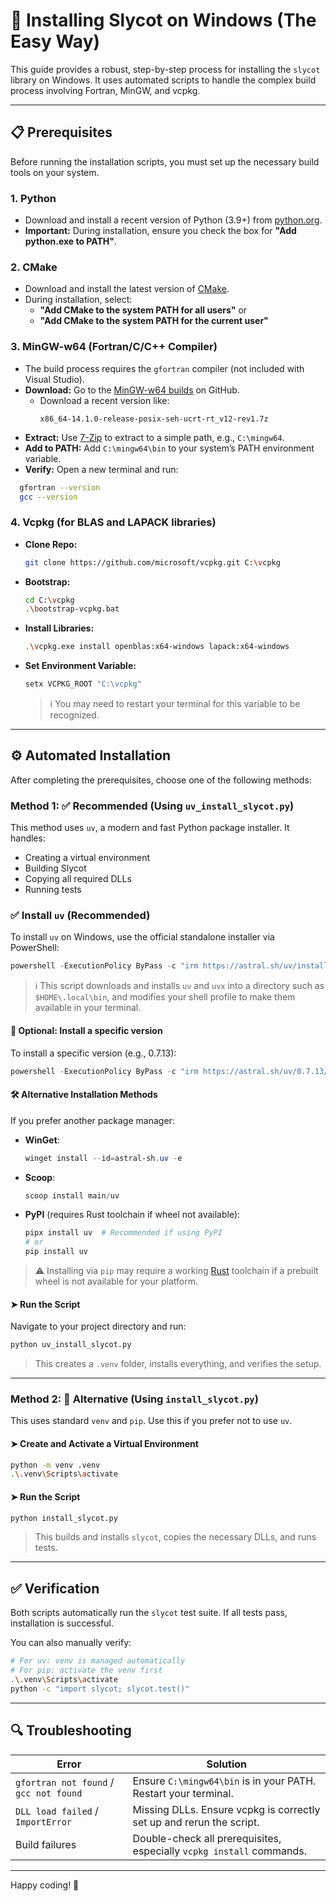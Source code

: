 # 🚀 Installing Slycot on Windows (The Easy Way)

This guide provides a robust, step-by-step process for installing the `slycot` library on Windows. It uses automated scripts to handle the complex build process involving Fortran, MinGW, and vcpkg.

---

## 📋 Prerequisites

Before running the installation scripts, you must set up the necessary build tools on your system.

### 1. Python
- Download and install a recent version of Python (3.9+) from [python.org](https://www.python.org/).
- **Important:** During installation, ensure you check the box for **"Add python.exe to PATH"**.

### 2. CMake
- Download and install the latest version of [CMake](https://cmake.org/).
- During installation, select:
  - **"Add CMake to the system PATH for all users"** or 
  - **"Add CMake to the system PATH for the current user"**

### 3. MinGW-w64 (Fortran/C/C++ Compiler)
- The build process requires the `gfortran` compiler (not included with Visual Studio).
- **Download:** Go to the [MinGW-w64 builds](https://github.com/brechtsanders/winlibs_mingw/releases) on GitHub.
  - Download a recent version like:
    ```
    x86_64-14.1.0-release-posix-seh-ucrt-rt_v12-rev1.7z
    ```
- **Extract:** Use [7-Zip](https://www.7-zip.org/) to extract to a simple path, e.g., `C:\mingw64`.
- **Add to PATH:** Add `C:\mingw64\bin` to your system’s PATH environment variable.
- **Verify:** Open a new terminal and run:
```sh
  gfortran --version
  gcc --version
```

### 4. Vcpkg (for BLAS and LAPACK libraries)

* **Clone Repo:**

  ```sh
  git clone https://github.com/microsoft/vcpkg.git C:\vcpkg
  ```
* **Bootstrap:**

  ```sh
  cd C:\vcpkg
  .\bootstrap-vcpkg.bat
  ```
* **Install Libraries:**

  ```sh
  .\vcpkg.exe install openblas:x64-windows lapack:x64-windows
  ```
* **Set Environment Variable:**

  ```sh
  setx VCPKG_ROOT "C:\vcpkg"
  ```

  > ℹ️ You may need to restart your terminal for this variable to be recognized.

---

## ⚙️ Automated Installation

After completing the prerequisites, choose one of the following methods:

### Method 1: ✅ Recommended (Using `uv_install_slycot.py`)

This method uses `uv`, a modern and fast Python package installer. It handles:

* Creating a virtual environment
* Building Slycot
* Copying all required DLLs
* Running tests

### ✅ Install `uv` (Recommended)

To install `uv` on Windows, use the official standalone installer via PowerShell:

```powershell
powershell -ExecutionPolicy ByPass -c "irm https://astral.sh/uv/install.ps1 | iex"
```

> ℹ️ This script downloads and installs `uv` and `uvx` into a directory such as `$HOME\.local\bin`, and modifies your shell profile to make them available in your terminal.

#### 🔁 Optional: Install a specific version

To install a specific version (e.g., 0.7.13):

```powershell
powershell -ExecutionPolicy ByPass -c "irm https://astral.sh/uv/0.7.13/install.ps1 | iex"
```

#### 🛠️ Alternative Installation Methods

If you prefer another package manager:

* **WinGet**:

  ```powershell
  winget install --id=astral-sh.uv -e
  ```

* **Scoop**:

  ```powershell
  scoop install main/uv
  ```

* **PyPI** (requires Rust toolchain if wheel not available):

  ```bash
  pipx install uv  # Recommended if using PyPI
  # or
  pip install uv
  ```

> ⚠️ Installing via `pip` may require a working [Rust](https://www.rust-lang.org/tools/install) toolchain if a prebuilt wheel is not available for your platform.

#### ➤ Run the Script

Navigate to your project directory and run:

```sh
python uv_install_slycot.py
```

> This creates a `.venv` folder, installs everything, and verifies the setup.

---

### Method 2: 🧰 Alternative (Using `install_slycot.py`)

This uses standard `venv` and `pip`. Use this if you prefer not to use `uv`.

#### ➤ Create and Activate a Virtual Environment

```sh
python -m venv .venv
.\.venv\Scripts\activate
```

#### ➤ Run the Script

```sh
python install_slycot.py
```

> This builds and installs `slycot`, copies the necessary DLLs, and runs tests.

---

## ✅ Verification

Both scripts automatically run the `slycot` test suite. If all tests pass, installation is successful.

You can also manually verify:

```sh
# For uv: venv is managed automatically
# For pip: activate the venv first
.\.venv\Scripts\activate
python -c "import slycot; slycot.test()"
```

---

## 🔍 Troubleshooting

| Error                                  | Solution                                                             |
| -------------------------------------- | -------------------------------------------------------------------- |
| `gfortran not found` / `gcc not found` | Ensure `C:\mingw64\bin` is in your PATH. Restart your terminal.      |
| `DLL load failed` / `ImportError`      | Missing DLLs. Ensure vcpkg is correctly set up and rerun the script. |
| Build failures                         | Double-check all prerequisites, especially `vcpkg install` commands. |

---

Happy coding! 🎉
